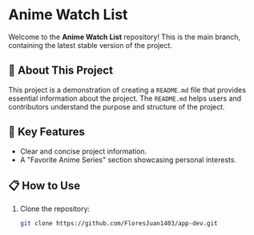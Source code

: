 # Anime Watch List  

Welcome to the **Anime Watch List** repository! This is the main branch, containing the latest stable version of the project.  

## 📄 About This Project  

This project is a demonstration of creating a `README.md` file that provides essential information about the project. The `README.md` helps users and contributors understand the purpose and structure of the project.  

## 🌟 Key Features  

- Clear and concise project information.  
- A "Favorite Anime Series" section showcasing personal interests.  

## 📋 How to Use  

1. Clone the repository:  
   ```bash
   git clone https://github.com/FloresJuan1403/app-dev.git

